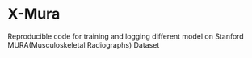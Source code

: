 # X-Mura
Reproducible code for training and logging different model on Stanford MURA(Musculoskeletal Radiographs) Dataset
